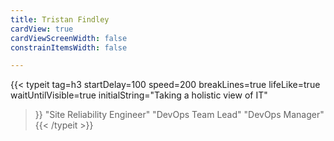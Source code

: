 ```yaml
---
title: Tristan Findley
cardView: true
cardViewScreenWidth: false
constrainItemsWidth: false

---
```

{{< typeit 
  tag=h3
  startDelay=100
  speed=200
  breakLines=true
  lifeLike=true
  waitUntilVisible=true
  initialString="Taking a holistic view of IT"
>}}
"Site Reliability Engineer"
"DevOps Team Lead"
"DevOps Manager"
{{< /typeit >}}
